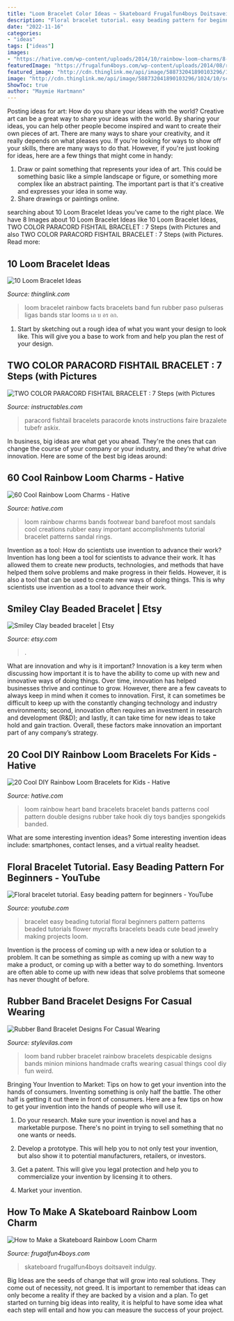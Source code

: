 ```yaml
---
title: "Loom Bracelet Color Ideas ~ Skateboard Frugalfun4boys Doitsaveit Indulgy"
description: "Floral bracelet tutorial. easy beading pattern for beginners"
date: "2022-11-16"
categories:
- "ideas"
tags: ["ideas"]
images:
- "https://hative.com/wp-content/uploads/2014/10/rainbow-loom-charms/8-footwear.jpg"
featuredImage: "https://frugalfun4boys.com/wp-content/uploads/2014/08/rainbow-loom-skateboard-1.jpg"
featured_image: "http://cdn.thinglink.me/api/image/588732041890103296/1024/10/scaletowidth/0/0/1/1/false/true?wait=true"
image: "http://cdn.thinglink.me/api/image/588732041890103296/1024/10/scaletowidth/0/0/1/1/false/true?wait=true"
ShowToc: true
author: "Maymie Hartmann"
---
```



Posting ideas for art: How do you share your ideas with the world?
Creative art can be a great way to share your ideas with the world. By sharing your ideas, you can help other people become inspired and want to create their own pieces of art. There are many ways to share your creativity, and it really depends on what pleases you. If you're looking for ways to show off your skills, there are many ways to do that. However, if you're just looking for ideas, here are a few things that might come in handy: 
1) Draw or paint something that represents your idea of art. This could be something basic like a simple landscape or figure, or something more complex like an abstract painting. The important part is that it's creative and expresses your idea in some way. 
2) Share drawings or paintings online.

	

		
searching about 10 Loom Bracelet Ideas you've came to the right place. We have 8 Images about 10 Loom Bracelet Ideas like 10 Loom Bracelet Ideas, TWO COLOR PARACORD FISHTAIL BRACELET : 7 Steps (with Pictures and also TWO COLOR PARACORD FISHTAIL BRACELET : 7 Steps (with Pictures. Read more:
		
    
## 10 Loom Bracelet Ideas

<img loading=lazy src="http://cdn.thinglink.me/api/image/588732041890103296/1024/10/scaletowidth/0/0/1/1/false/true?wait=true" onerror="this.onerror=null;this.src='https://tse2.mm.bing.net/th?id=OIP.zUVkdbd6MIllbHUBKQsGpwHaHa&amp;pid=15.1';" alt="10 Loom Bracelet Ideas">

_Source: thinglink.com_

>loom bracelet rainbow facts bracelets band fun rubber paso pulseras ligas bands star looms เล บ อร อก. 

	

1. Start by sketching out a rough idea of what you want your design to look like. This will give you a base to work from and help you plan the rest of your design.

    
## TWO COLOR PARACORD FISHTAIL BRACELET : 7 Steps (with Pictures

<img loading=lazy src="https://content.instructables.com/ORIG/F20/DGP7/HD4VMN9K/F20DGP7HD4VMN9K.jpg?frame=1&amp;width=2100" onerror="this.onerror=null;this.src='https://tse3.mm.bing.net/th?id=OIP.V3xZFv0aHIzUweMpV-uG8gHaFj&amp;pid=15.1';" alt="TWO COLOR PARACORD FISHTAIL BRACELET : 7 Steps (with Pictures">

_Source: instructables.com_

>paracord fishtail bracelets paracorde knots instructions faire brazalete tubefr askix. 

	

In business, big ideas are what get you ahead. They're the ones that can change the course of your company or your industry, and they're what drive innovation. Here are some of the best big ideas around:

    
## 60 Cool Rainbow Loom Charms - Hative

<img loading=lazy src="https://hative.com/wp-content/uploads/2014/10/rainbow-loom-charms/8-footwear.jpg" onerror="this.onerror=null;this.src='https://tse3.mm.bing.net/th?id=OIP.QMlAbtLnGrFOYb-L-Mgh_AHaFi&amp;pid=15.1';" alt="60 Cool Rainbow Loom Charms - Hative">

_Source: hative.com_

>loom rainbow charms bands footwear band barefoot most sandals cool creations rubber easy important accomplishments tutorial bracelet patterns sandal rings. 

	

Invention as a tool: How do scientists use invention to advance their work?
Invention has long been a tool for scientists to advance their work. It has allowed them to create new products, technologies, and methods that have helped them solve problems and make progress in their fields. However, it is also a tool that can be used to create new ways of doing things. This is why scientists use invention as a tool to advance their work.

    
## Smiley Clay Beaded Bracelet | Etsy

<img loading=lazy src="https://i.etsystatic.com/22161367/r/il/29926b/3148034912/il_fullxfull.3148034912_qkn9.jpg" onerror="this.onerror=null;this.src='https://tse4.mm.bing.net/th?id=OIP.7-qsVq77PUEfngBkZWd7iQHaJ4&amp;pid=15.1';" alt="Smiley Clay beaded bracelet | Etsy">

_Source: etsy.com_

>. 

	

What are innovation and why is it important?
Innovation is a key term when discussing how important it is to have the ability to come up with new and innovative ways of doing things. Over time, innovation has helped businesses thrive and continue to grow. However, there are a few caveats to always keep in mind when it comes to innovation. First, it can sometimes be difficult to keep up with the constantly changing technology and industry environments; second, innovation often requires an investment in research and development (R&D); and lastly, it can take time for new ideas to take hold and gain traction. Overall, these factors make innovation an important part of any company’s strategy.

    
## 20 Cool DIY Rainbow Loom Bracelets For Kids - Hative

<img loading=lazy src="https://hative.com/wp-content/uploads/2014/10/rainbow-loom-bracelets/8-heart-rainbow-loom-bracelet.jpg" onerror="this.onerror=null;this.src='https://tse3.mm.bing.net/th?id=OIP.m8EBpl_ZQbQDw5WTFTrP-QHaJ6&amp;pid=15.1';" alt="20 Cool DIY Rainbow Loom Bracelets for Kids - Hative">

_Source: hative.com_

>loom rainbow heart band bracelets bracelet bands patterns cool pattern double designs rubber take hook diy toys bandjes spongekids banded. 

	

What are some interesting invention ideas?
Some interesting invention ideas include: smartphones, contact lenses, and a virtual reality headset.

    
## Floral Bracelet Tutorial. Easy Beading Pattern For Beginners - YouTube

<img loading=lazy src="https://i.ytimg.com/vi/joFuXqubCe8/maxresdefault.jpg" onerror="this.onerror=null;this.src='https://tse4.mm.bing.net/th?id=OIP.PzWH0xmLceXHS1YsVxQnwwHaEK&amp;pid=15.1';" alt="Floral bracelet tutorial. Easy beading pattern for beginners - YouTube">

_Source: youtube.com_

>bracelet easy beading tutorial floral beginners pattern patterns beaded tutorials flower mycrafts bracelets beads cute bead jewelry making projects loom. 

	

Invention is the process of coming up with a new idea or solution to a problem. It can be something as simple as coming up with a new way to make a product, or coming up with a better way to do something. Inventors are often able to come up with new ideas that solve problems that someone has never thought of before.

    
## Rubber Band Bracelet Designs For Casual Wearing

<img loading=lazy src="http://stylevilas.com/wp-content/uploads/2016/02/Rubber-Band-Bracelet-Designs-For-Casual-Wearing-1.jpg" onerror="this.onerror=null;this.src='https://tse1.mm.bing.net/th?id=OIP.IJ_7fGwS6_FHw9y7cJUPtQHaJ4&amp;pid=15.1';" alt="Rubber Band Bracelet Designs For Casual Wearing">

_Source: stylevilas.com_

>loom band rubber bracelet rainbow bracelets despicable designs bands minion minions handmade crafts wearing casual things cool diy fun weird. 

	

Bringing Your Invention to Market: Tips on how to get your invention into the hands of consumers.
Inventing something is only half the battle. The other half is getting it out there in front of consumers. Here are a few tips on how to get your invention into the hands of people who will use it.
1. Do your research. Make sure your invention is novel and has a marketable purpose. There's no point in trying to sell something that no one wants or needs.

2. Develop a prototype. This will help you to not only test your invention, but also show it to potential manufacturers, retailers, or investors.

3. Get a patent. This will give you legal protection and help you to commercialize your invention by licensing it to others.

4. Market your invention.

    
## How To Make A Skateboard Rainbow Loom Charm

<img loading=lazy src="https://frugalfun4boys.com/wp-content/uploads/2014/08/rainbow-loom-skateboard-1.jpg" onerror="this.onerror=null;this.src='https://tse1.mm.bing.net/th?id=OIP.e1kOL89f4Dt32A4FEjymtwAAAA&amp;pid=15.1';" alt="How to Make a Skateboard Rainbow Loom Charm">

_Source: frugalfun4boys.com_

>skateboard frugalfun4boys doitsaveit indulgy. 

	

Big Ideas are the seeds of change that will grow into real solutions. They come out of necessity, not greed. It is important to remember that ideas can only become a reality if they are backed by a vision and a plan. To get started on turning big ideas into reality, it is helpful to have some idea what each step will entail and how you can measure the success of your project.

